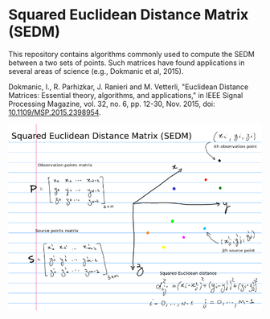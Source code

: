 # **S**quared **E**uclidean **D**istance **M**atrix (SEDM)

This repository contains algorithms commonly used to compute the SEDM between
a two sets of points. Such matrices have found applications in several areas
of science (e.g., Dokmanic et al, 2015).

Dokmanic, I., R. Parhizkar, J. Ranieri and M. Vetterli, "Euclidean Distance Matrices: Essential theory, algorithms, and applications," in IEEE Signal Processing Magazine, vol. 32, no. 6, pp. 12-30, Nov. 2015, doi: [10.1109/MSP.2015.2398954](https://doi.org/10.1109/MSP.2015.2398954). 


<p align="center">
    <img src="sedm_scheme.png" width = "700">
</p>
